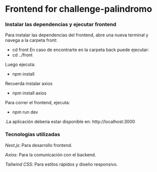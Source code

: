 # Frontend for challenge-palindromo

### Instalar las dependencias y ejecutar frontend
Para instalar las dependencias del frontend, abre una nueva terminal y navega a la carpeta front:
  -  cd front
En caso de encontrarte en la carpeta back puede ejecutar:
  -  cd ../front
    
Luego ejecuta:
  - npm install
    
Recuerda instalar axios

  - npm install axios
    
Para correr el frontend, ejecuta:
  - npm run dev

.La aplicación deberia estar disponible en: http://localhost:3000

### Tecnologías utilizadas
*Next.js*: Para desarrollo frontend.

*Axios*: Para la comunicación con el backend.

*Tailwind CSS*: Para estilos rápidos y diseño responsivo.
